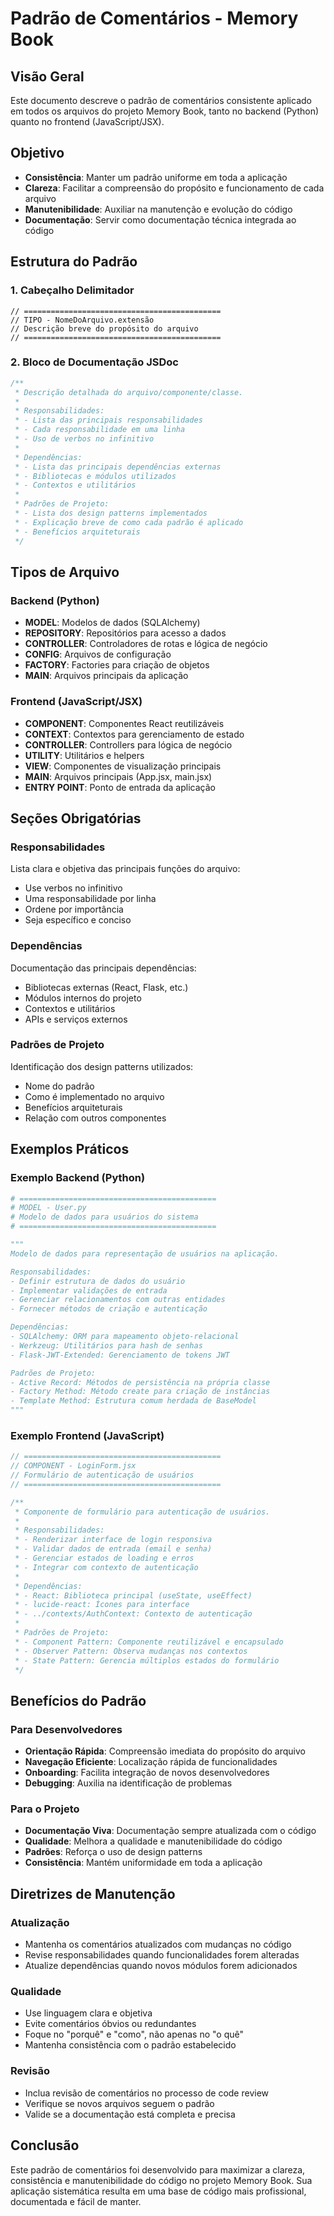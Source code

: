 # Padrão de Comentários - Memory Book

## Visão Geral

Este documento descreve o padrão de comentários consistente aplicado em todos os arquivos do projeto Memory Book, tanto no backend (Python) quanto no frontend (JavaScript/JSX).

## Objetivo

- **Consistência**: Manter um padrão uniforme em toda a aplicação
- **Clareza**: Facilitar a compreensão do propósito e funcionamento de cada arquivo
- **Manutenibilidade**: Auxiliar na manutenção e evolução do código
- **Documentação**: Servir como documentação técnica integrada ao código

## Estrutura do Padrão

### 1. Cabeçalho Delimitador
```
// ============================================
// TIPO - NomeDoArquivo.extensão
// Descrição breve do propósito do arquivo
// ============================================
```

### 2. Bloco de Documentação JSDoc
```javascript
/**
 * Descrição detalhada do arquivo/componente/classe.
 * 
 * Responsabilidades:
 * - Lista das principais responsabilidades
 * - Cada responsabilidade em uma linha
 * - Uso de verbos no infinitivo
 * 
 * Dependências:
 * - Lista das principais dependências externas
 * - Bibliotecas e módulos utilizados
 * - Contextos e utilitários
 * 
 * Padrões de Projeto:
 * - Lista dos design patterns implementados
 * - Explicação breve de como cada padrão é aplicado
 * - Benefícios arquiteturais
 */
```

## Tipos de Arquivo

### Backend (Python)
- **MODEL**: Modelos de dados (SQLAlchemy)
- **REPOSITORY**: Repositórios para acesso a dados
- **CONTROLLER**: Controladores de rotas e lógica de negócio
- **CONFIG**: Arquivos de configuração
- **FACTORY**: Factories para criação de objetos
- **MAIN**: Arquivos principais da aplicação

### Frontend (JavaScript/JSX)
- **COMPONENT**: Componentes React reutilizáveis
- **CONTEXT**: Contextos para gerenciamento de estado
- **CONTROLLER**: Controllers para lógica de negócio
- **UTILITY**: Utilitários e helpers
- **VIEW**: Componentes de visualização principais
- **MAIN**: Arquivos principais (App.jsx, main.jsx)
- **ENTRY POINT**: Ponto de entrada da aplicação

## Seções Obrigatórias

### Responsabilidades
Lista clara e objetiva das principais funções do arquivo:
- Use verbos no infinitivo
- Uma responsabilidade por linha
- Ordene por importância
- Seja específico e conciso

### Dependências
Documentação das principais dependências:
- Bibliotecas externas (React, Flask, etc.)
- Módulos internos do projeto
- Contextos e utilitários
- APIs e serviços externos

### Padrões de Projeto
Identificação dos design patterns utilizados:
- Nome do padrão
- Como é implementado no arquivo
- Benefícios arquiteturais
- Relação com outros componentes

## Exemplos Práticos

### Exemplo Backend (Python)
```python
# ============================================
# MODEL - User.py
# Modelo de dados para usuários do sistema
# ============================================

"""
Modelo de dados para representação de usuários na aplicação.

Responsabilidades:
- Definir estrutura de dados do usuário
- Implementar validações de entrada
- Gerenciar relacionamentos com outras entidades
- Fornecer métodos de criação e autenticação

Dependências:
- SQLAlchemy: ORM para mapeamento objeto-relacional
- Werkzeug: Utilitários para hash de senhas
- Flask-JWT-Extended: Gerenciamento de tokens JWT

Padrões de Projeto:
- Active Record: Métodos de persistência na própria classe
- Factory Method: Método create para criação de instâncias
- Template Method: Estrutura comum herdada de BaseModel
"""
```

### Exemplo Frontend (JavaScript)
```javascript
// ============================================
// COMPONENT - LoginForm.jsx
// Formulário de autenticação de usuários
// ============================================

/**
 * Componente de formulário para autenticação de usuários.
 * 
 * Responsabilidades:
 * - Renderizar interface de login responsiva
 * - Validar dados de entrada (email e senha)
 * - Gerenciar estados de loading e erros
 * - Integrar com contexto de autenticação
 * 
 * Dependências:
 * - React: Biblioteca principal (useState, useEffect)
 * - lucide-react: Ícones para interface
 * - ../contexts/AuthContext: Contexto de autenticação
 * 
 * Padrões de Projeto:
 * - Component Pattern: Componente reutilizável e encapsulado
 * - Observer Pattern: Observa mudanças nos contextos
 * - State Pattern: Gerencia múltiplos estados do formulário
 */
```

## Benefícios do Padrão

### Para Desenvolvedores
- **Orientação Rápida**: Compreensão imediata do propósito do arquivo
- **Navegação Eficiente**: Localização rápida de funcionalidades
- **Onboarding**: Facilita integração de novos desenvolvedores
- **Debugging**: Auxilia na identificação de problemas

### Para o Projeto
- **Documentação Viva**: Documentação sempre atualizada com o código
- **Qualidade**: Melhora a qualidade e manutenibilidade do código
- **Padrões**: Reforça o uso de design patterns
- **Consistência**: Mantém uniformidade em toda a aplicação

## Diretrizes de Manutenção

### Atualização
- Mantenha os comentários atualizados com mudanças no código
- Revise responsabilidades quando funcionalidades forem alteradas
- Atualize dependências quando novos módulos forem adicionados

### Qualidade
- Use linguagem clara e objetiva
- Evite comentários óbvios ou redundantes
- Foque no "porquê" e "como", não apenas no "o quê"
- Mantenha consistência com o padrão estabelecido

### Revisão
- Inclua revisão de comentários no processo de code review
- Verifique se novos arquivos seguem o padrão
- Valide se a documentação está completa e precisa

## Conclusão

Este padrão de comentários foi desenvolvido para maximizar a clareza, consistência e manutenibilidade do código no projeto Memory Book. Sua aplicação sistemática resulta em uma base de código mais profissional, documentada e fácil de manter.